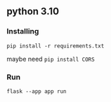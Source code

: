 ## python 3.10
### Installing

```
pip install -r requirements.txt
```
maybe need ``` pip install CORS ```

### Run

```
flask --app app run
```
